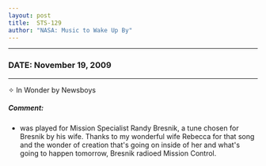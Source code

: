```yaml
---
layout: post
title:  STS-129
author: "NASA: Music to Wake Up By"
---
```


----
### DATE: November 19, 2009
----
✧ In Wonder by Newsboys

##### Comment:
* was played for Mission Specialist Randy Bresnik, a tune chosen for Bresnik by his wife. Thanks to my wonderful wife Rebecca for that song and the wonder of creation that's going on inside of her and what's going to happen tomorrow, Bresnik radioed Mission Control.
